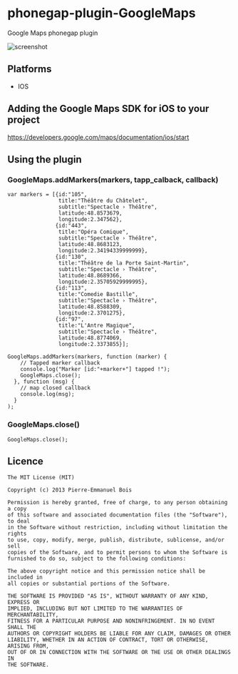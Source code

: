 phonegap-plugin-GoogleMaps
============================

Google Maps phonegap plugin

![screenshot](https://raw.github.com/pebois/phonegap-plugin-GoogleMaps/master/sample.png)

## Platforms ##

* IOS

## Adding the Google Maps SDK for iOS to your project ##

https://developers.google.com/maps/documentation/ios/start

## Using the plugin ##

### GoogleMaps.addMarkers(markers, tapp_calback, callback) ###
```
var markers = [{id:"105",
                title:"Théâtre du Châtelet",
                subtitle:"Spectacle › Théâtre",
                latitude:48.8573679,
                longitude:2.347562},
               {id:"443", 
                title:"Opéra Comique",
                subtitle:"Spectacle › Théâtre",
                latitude:48.8683123,
                longitude:2.34194339999999},
               {id:"130", 
                title:"Théâtre de la Porte Saint-Martin",
                subtitle:"Spectacle › Théâtre",
                latitude:48.8689366,
                longitude:2.35705929999995},
               {id:"113",
                title:"Comedie Bastille",
                subtitle:"Spectacle › Théâtre",
                latitude:48.8588309,
                longitude:2.3701275},
               {id:"97",
                title:"L'Antre Magique",
                subtitle:"Spectacle › Théâtre",
                latitude:48.8774069,
                longitude:2.3373855}];

GoogleMaps.addMarkers(markers, function (marker) {
    // Tapped marker callback
    console.log("Marker [id:"+marker+"] tapped !");
    GoogleMaps.close();
  }, function (msg) {
    // map closed callback
    console.log(msg);
  }
);
```

### GoogleMaps.close() ###
```
GoogleMaps.close();
```

## Licence ##
```
The MIT License (MIT)

Copyright (c) 2013 Pierre-Emmanuel Bois

Permission is hereby granted, free of charge, to any person obtaining a copy
of this software and associated documentation files (the "Software"), to deal
in the Software without restriction, including without limitation the rights
to use, copy, modify, merge, publish, distribute, sublicense, and/or sell
copies of the Software, and to permit persons to whom the Software is
furnished to do so, subject to the following conditions:

The above copyright notice and this permission notice shall be included in
all copies or substantial portions of the Software.

THE SOFTWARE IS PROVIDED "AS IS", WITHOUT WARRANTY OF ANY KIND, EXPRESS OR
IMPLIED, INCLUDING BUT NOT LIMITED TO THE WARRANTIES OF MERCHANTABILITY,
FITNESS FOR A PARTICULAR PURPOSE AND NONINFRINGEMENT. IN NO EVENT SHALL THE
AUTHORS OR COPYRIGHT HOLDERS BE LIABLE FOR ANY CLAIM, DAMAGES OR OTHER
LIABILITY, WHETHER IN AN ACTION OF CONTRACT, TORT OR OTHERWISE, ARISING FROM,
OUT OF OR IN CONNECTION WITH THE SOFTWARE OR THE USE OR OTHER DEALINGS IN
THE SOFTWARE.
```
